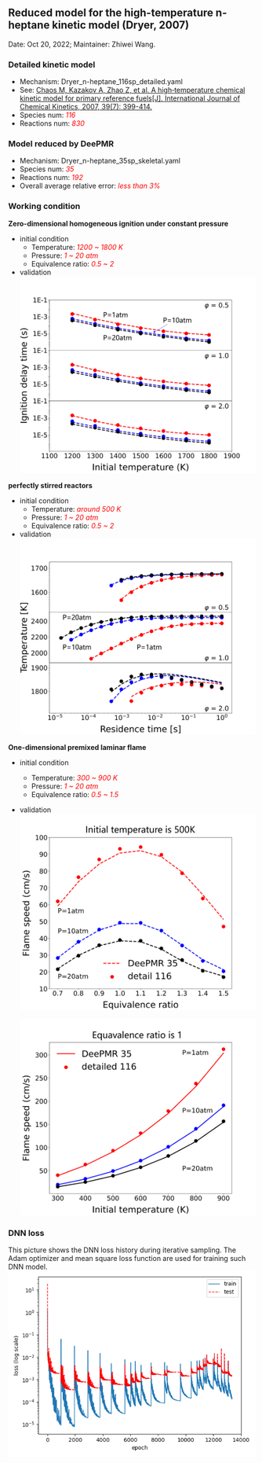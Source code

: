 ##  Reduced model for the high-temperature n-heptane kinetic model (Dryer, 2007) 

Date: Oct 20, 2022; Maintainer: Zhiwei Wang.

### Detailed kinetic model 

- Mechanism: Dryer_n-heptane_116sp_detailed.yaml
- See: [Chaos M, Kazakov A, Zhao Z, et al. A high‐temperature chemical kinetic model for primary reference fuels[J]. International Journal of Chemical Kinetics, 2007, 39(7): 399-414.](https://onlinelibrary.wiley.com/doi/abs/10.1002/kin.20253?casa_token=c6moaDb5X8cAAAAA:YuDVLaHFZ9_mSmRCt2ghEiAsH12Lbp1IIcXWmx8llSjXFCq0e9fkgvb3e2hwe6wKvPI52dnbqeUTUV0)
- Species num: *<font color=red>116</font>*
- Reactions num: *<font color=red>830</font>*


### Model reduced by DeePMR

- Mechanism: Dryer_n-heptane_35sp_skeletal.yaml
- Species num: *<font color=red>35</font>*
- Reactions num: *<font color=red>192</font>*
- Overall average relative error: *<font color=red>less than 3%</font>*

### Working condition


**Zero-dimensional homogeneous ignition under constant pressure**

- initial condition
    - Temperature: *<font color=red>1200 ~ 1800 K</font>*
    - Pressure: *<font color=red>1 ~ 20 atm</font>*
    - Equivalence ratio: *<font color=red>0.5 ~ 2</font>*
- validation
    ![IDT](validation/IDT.png)


**perfectly stirred reactors**
- initial condition
    - Temperature: *<font color=red>around 500 K</font>*
    - Pressure: *<font color=red>1 ~ 20 atm</font>*
    - Equivalence ratio: *<font color=red>0.5 ~ 2</font>*
- validation
    ![PSR](validation/PSR_T=500K.png)


**One-dimensional premixed laminar flame** 
- initial condition
    - Temperature: *<font color=red>300 ~ 900 K</font>*
    - Pressure: *<font color=red>1 ~ 20 atm</font>*
    - Equivalence ratio: *<font color=red>0.5 ~ 1.5</font>*
- validation
    ![Flame speed](validation/Flame_phi_500K_log.png)

    ![Flame speed](validation/Flame_1phi.png)

### DNN loss
This picture shows the DNN loss history during iterative sampling. The Adam optimizer and mean square loss function are used for training such DNN model.
![DNN loss](validation/loss_his.png)

